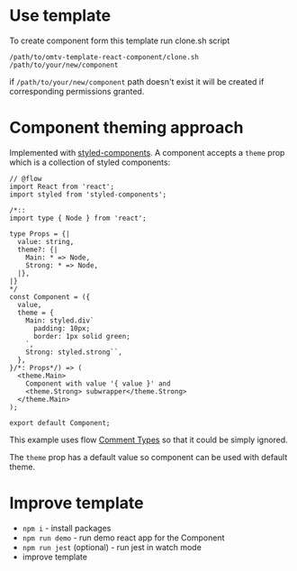 # Use template
To create component form this template run clone.sh script
```
/path/to/omtv-template-react-component/clone.sh /path/to/your/new/component
```

if `/path/to/your/new/component` path doesn't exist it will be created if
corresponding permissions granted.

# Component theming approach
Implemented with [styled-components](https://www.styled-components.com/).
A component accepts a `theme` prop which is a collection of styled components:
```
// @flow
import React from 'react';
import styled from 'styled-components';

/*::
import type { Node } from 'react';

type Props = {|
  value: string,
  theme?: {|
    Main: * => Node,
    Strong: * => Node,
  |},
|}
*/
const Component = ({
  value,
  theme = {
    Main: styled.div`
      padding: 10px;
      border: 1px solid green;
    `,
    Strong: styled.strong``,
  },
}/*: Props*/) => (
  <theme.Main>
    Component with value '{ value }' and
    <theme.Strong> subwrapper</theme.Strong>
  </theme.Main>
);

export default Component;
```
This example uses flow [Comment Types](https://flow.org/en/docs/types/comments/)
so that it could be simply ignored.

The `theme` prop has a default value so component can be used with default theme.

# Improve template
- `npm i` - install packages
- `npm run demo` - run demo react app for the Component
- `npm run jest` (optional) - run jest in watch mode
- improve template
